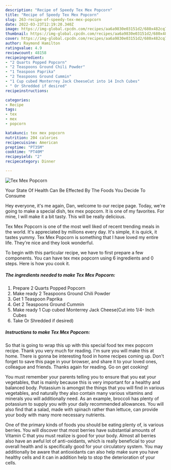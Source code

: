 ```yaml
---
description: "Recipe of Speedy Tex Mex Popcorn"
title: "Recipe of Speedy Tex Mex Popcorn"
slug: 263-recipe-of-speedy-tex-mex-popcorn
date: 2022-03-23T12:19:20.340Z
image: https://img-global.cpcdn.com/recipes/aa6a9830e03151d2/680x482cq70/tex-mex-popcorn-recipe-main-photo.jpg
thumbnail: https://img-global.cpcdn.com/recipes/aa6a9830e03151d2/680x482cq70/tex-mex-popcorn-recipe-main-photo.jpg
cover: https://img-global.cpcdn.com/recipes/aa6a9830e03151d2/680x482cq70/tex-mex-popcorn-recipe-main-photo.jpg
author: Raymond Hamilton
ratingvalue: 4.9
reviewcount: 48158
recipeingredient:
- "2 Quarts Popped Popcorn"
- "2 Teaspoons Ground Chili Powder"
- "1 Teaspoon Paprika"
- "2 Teaspoons Ground Cummin"
- "1 Cup cubed Monterrey Jack CheeseCut into 14 Inch Cubes"
- " Or Shredded if desired"
recipeinstructions:

categories:
- Recipe
tags:
- tex
- mex
- popcorn

katakunci: tex mex popcorn 
nutrition: 204 calories
recipecuisine: American
preptime: "PT35M"
cooktime: "PT40M"
recipeyield: "2"
recipecategory: Dinner

---
```



![Tex Mex Popcorn](https://img-global.cpcdn.com/recipes/aa6a9830e03151d2/680x482cq70/tex-mex-popcorn-recipe-main-photo.jpg)

Your State Of Health Can Be Effected By The Foods You Decide To Consume

Hey everyone, it's me again, Dan, welcome to our recipe page. Today, we're going to make a special dish, tex mex popcorn. It is one of my favorites. For mine, I will make it a bit tasty. This will be really delicious.

Tex Mex Popcorn is one of the most well liked of recent trending meals in the world. It's appreciated by millions every day. It's simple, it is quick, it tastes yummy. Tex Mex Popcorn is something that I have loved my entire life. They're nice and they look wonderful.




To begin with this particular recipe, we have to first prepare a few components. You can have tex mex popcorn using 6 ingredients and 0 steps. Here is how you cook it.

<!--inarticleads1-->

##### The ingredients needed to make Tex Mex Popcorn:

1. Prepare 2 Quarts Popped Popcorn
1. Make ready 2 Teaspoons Ground Chili Powder
1. Get 1 Teaspoon Paprika
1. Get 2 Teaspoons Ground Cummin
1. Make ready 1 Cup cubed Monterrey Jack Cheese(Cut into 1/4- Inch Cubes
1. Take  Or Shredded if desired)




<!--inarticleads2-->

##### Instructions to make Tex Mex Popcorn:





So that is going to wrap this up with this special food tex mex popcorn recipe. Thank you very much for reading. I'm sure you will make this at home. There is gonna be interesting food in home recipes coming up. Don't forget to save this page in your browser, and share it to your loved ones, colleague and friends. Thanks again for reading. Go on get cooking!

You must remember your parents telling you to ensure that you eat your vegetables, that is mainly because this is very important for a healthy and balanced body. Potassium is amongst the things that you will find in various vegetables, and naturally they also contain many various vitamins and minerals you will additionally need. As an example, broccoli has plenty of potassium to supply you with your daily recommended allowances. You will also find that a salad, made with spinach rather than lettuce, can provide your body with many more necessary nutrients.

One of the primary kinds of foods you should be eating plenty of, is various berries. You will discover that most berries have substantial amounts of Vitamin C that you must realize is good for your body. Almost all berries also have an awful lot of anti-oxidants, which is really beneficial to your overall health and is specifically good for your circulatory system. You may additionally be aware that antioxidants can also help make sure you have healthy cells and it can in addition help to stop the deterioration of your cells.

